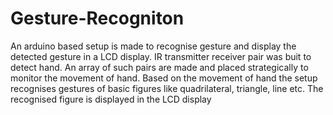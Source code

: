 # Gesture-Recogniton
 An arduino based setup is made to recognise gesture and display the detected gesture in a LCD display. 
IR transmitter receiver pair was buit to detect hand. An array of such pairs are made and placed strategically to monitor the movement of hand. Based on the movement of hand the setup recognises gestures of basic figures like quadrilateral, triangle, line etc.
The recognised figure is displayed in the LCD display
